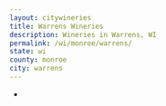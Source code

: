```yaml
---
layout: citywineries
title: Warrens Wineries
description: Wineries in Warrens, WI
permalink: /wi/monroe/warrens/
state: wi
county: monroe
city: warrens
---
```

-

